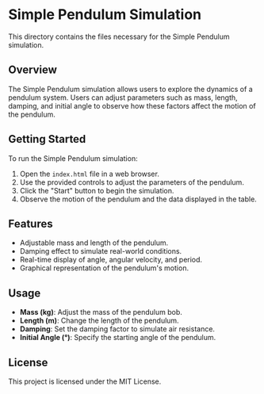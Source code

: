 # Simple Pendulum Simulation

This directory contains the files necessary for the Simple Pendulum simulation.

## Overview

The Simple Pendulum simulation allows users to explore the dynamics of a pendulum system. Users can adjust parameters such as mass, length, damping, and initial angle to observe how these factors affect the motion of the pendulum.

## Getting Started

To run the Simple Pendulum simulation:

1. Open the `index.html` file in a web browser.
2. Use the provided controls to adjust the parameters of the pendulum.
3. Click the "Start" button to begin the simulation.
4. Observe the motion of the pendulum and the data displayed in the table.

## Features

- Adjustable mass and length of the pendulum.
- Damping effect to simulate real-world conditions.
- Real-time display of angle, angular velocity, and period.
- Graphical representation of the pendulum's motion.

## Usage

- **Mass (kg)**: Adjust the mass of the pendulum bob.
- **Length (m)**: Change the length of the pendulum.
- **Damping**: Set the damping factor to simulate air resistance.
- **Initial Angle (°)**: Specify the starting angle of the pendulum.

## License

This project is licensed under the MIT License.